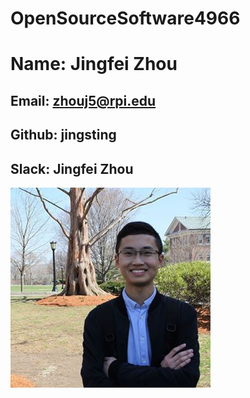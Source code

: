 # OpenSourceSoftware4966

# Name: Jingfei Zhou
## Email: zhouj5@rpi.edu
## Github: jingsting
## Slack: Jingfei Zhou
![Alt text](photo.jpg?raw=true "Title")